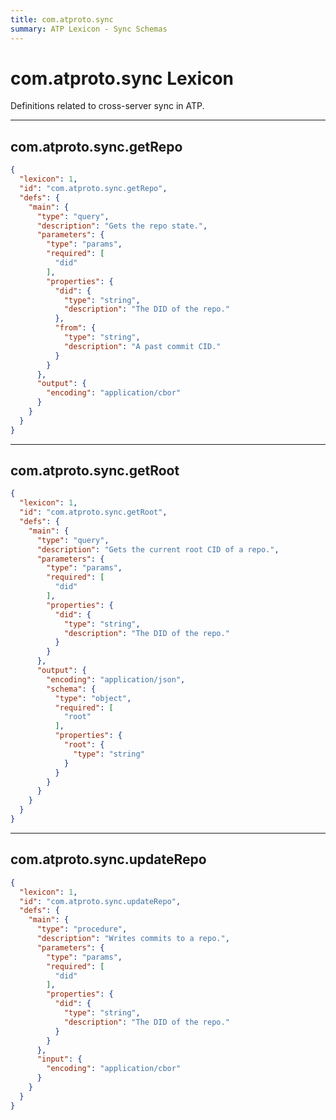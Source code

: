 ```yaml
---
title: com.atproto.sync
summary: ATP Lexicon - Sync Schemas
---
```


# com.atproto.sync Lexicon

Definitions related to cross-server sync in ATP.

<!-- START lex generated content. Please keep comment here to allow auto update -->
<!-- DON'T EDIT THIS SECTION! INSTEAD RE-RUN lex TO UPDATE -->
---

## com.atproto.sync.getRepo

```json
{
  "lexicon": 1,
  "id": "com.atproto.sync.getRepo",
  "defs": {
    "main": {
      "type": "query",
      "description": "Gets the repo state.",
      "parameters": {
        "type": "params",
        "required": [
          "did"
        ],
        "properties": {
          "did": {
            "type": "string",
            "description": "The DID of the repo."
          },
          "from": {
            "type": "string",
            "description": "A past commit CID."
          }
        }
      },
      "output": {
        "encoding": "application/cbor"
      }
    }
  }
}
```
---

## com.atproto.sync.getRoot

```json
{
  "lexicon": 1,
  "id": "com.atproto.sync.getRoot",
  "defs": {
    "main": {
      "type": "query",
      "description": "Gets the current root CID of a repo.",
      "parameters": {
        "type": "params",
        "required": [
          "did"
        ],
        "properties": {
          "did": {
            "type": "string",
            "description": "The DID of the repo."
          }
        }
      },
      "output": {
        "encoding": "application/json",
        "schema": {
          "type": "object",
          "required": [
            "root"
          ],
          "properties": {
            "root": {
              "type": "string"
            }
          }
        }
      }
    }
  }
}
```
---

## com.atproto.sync.updateRepo

```json
{
  "lexicon": 1,
  "id": "com.atproto.sync.updateRepo",
  "defs": {
    "main": {
      "type": "procedure",
      "description": "Writes commits to a repo.",
      "parameters": {
        "type": "params",
        "required": [
          "did"
        ],
        "properties": {
          "did": {
            "type": "string",
            "description": "The DID of the repo."
          }
        }
      },
      "input": {
        "encoding": "application/cbor"
      }
    }
  }
}
```
<!-- END lex generated TOC please keep comment here to allow auto update -->